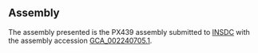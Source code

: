 

Assembly
--------

The assembly presented is the PX439 assembly submitted to
[INSDC](http://www.insdc.org) with the assembly accession
[GCA\_002240705.1](http://www.ebi.ac.uk/ena/data/view/GCA_002240705.1).
